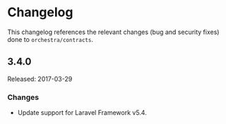 # Changelog

This changelog references the relevant changes (bug and security fixes) done to `orchestra/contracts`.

## 3.4.0

Released: 2017-03-29

### Changes

* Update support for Laravel Framework v5.4.

